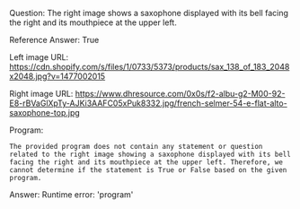 Question: The right image shows a saxophone displayed with its bell facing the right and its mouthpiece at the upper left.

Reference Answer: True

Left image URL: https://cdn.shopify.com/s/files/1/0733/5373/products/sax_138_of_183_2048x2048.jpg?v=1477002015

Right image URL: https://www.dhresource.com/0x0s/f2-albu-g2-M00-92-E8-rBVaGlXpTy-AJKi3AAFC05xPuk8332.jpg/french-selmer-54-e-flat-alto-saxophone-top.jpg

Program:

```
The provided program does not contain any statement or question related to the right image showing a saxophone displayed with its bell facing the right and its mouthpiece at the upper left. Therefore, we cannot determine if the statement is True or False based on the given program.
```
Answer: Runtime error: 'program'


